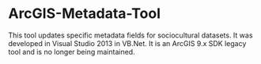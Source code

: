 # ArcGIS-Metadata-Tool
This tool updates specific metadata fields for sociocultural datasets. It was developed in Visual Studio 2013 in VB.Net. 
It is an ArcGIS 9.x SDK legacy tool and is no longer being maintained.
